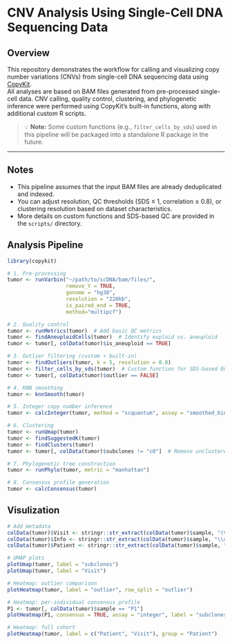 # CNV Analysis Using Single-Cell DNA Sequencing Data

## Overview

This repository demonstrates the workflow for calling and visualizing copy number variations (CNVs) from single-cell DNA sequencing data using [CopyKit](https://github.com/navinlabcode/copykit).  
All analyses are based on BAM files generated from pre-processed single-cell data. CNV calling, quality control, clustering, and phylogenetic inference were performed using CopyKit’s built-in functions, along with additional custom R scripts.

> 💡 **Note:** Some custom functions (e.g., `filter_cells_by_sds`) used in this pipeline will be packaged into a standalone R package in the future.

---
## Notes
- This pipeline assumes that the input BAM files are already deduplicated and indexed.
- You can adjust resolution, QC thresholds (SDS ≤ 1, correlation ≥ 0.8), or clustering resolution based on dataset characteristics.
- More details on custom functions and SDS-based QC are provided in the `scripts/` directory.


## Analysis Pipeline

```r
library(copykit)

# 1. Pre-processing
tumor <- runVarbin("~/path/to/scDNA/bam/files/", 
                   remove_Y = TRUE,
                   genome = "hg38",
                   resolution = "220kb",
                   is_paired_end = TRUE,
                   method="multipcf")

# 2. Quality control
tumor <- runMetrics(tumor)  # Add basic QC metrics
tumor <- findAneuploidCells(tumor)  # Identify euploid vs. aneuploid
tumor <- tumor[, colData(tumor)$is_aneuploid == TRUE]

# 3. Outlier filtering (custom + built-in)
tumor <- findOutliers(tumor, k = 5, resolution = 0.8)
tumor <- filter_cells_by_sds(tumor)  # Custom function for SDS-based QC
tumor <- tumor[, colData(tumor)$outlier == FALSE]

# 4. KNN smoothing
tumor <- knnSmooth(tumor)

# 5. Integer copy number inference
tumor <- calcInteger(tumor, method = "scquantum", assay = "smoothed_bincounts")

# 6. Clustering
tumor <- runUmap(tumor)
tumor <- findSuggestedK(tumor)
tumor <- findClusters(tumor)
tumor <- tumor[, colData(tumor)$subclones != "c0"]  # Remove unclustered

# 7. Phylogenetic tree construction
tumor <- runPhylo(tumor, metric = "manhattan")

# 8. Consensus profile generation
tumor <- calcConsensus(tumor)
```

## Visulization
```r
# Add metadata
colData(tumor)$Visit <- stringr::str_extract(colData(tumor)$sample, "(V0|V2)")
colData(tumor)$Info <- stringr::str_extract(colData(tumor)$sample, "\\d{4}_(V0|V2)")
colData(tumor)$Patient <- stringr::str_extract(colData(tumor)$sample, "\\d{4}")

# UMAP plots
plotUmap(tumor, label = "subclones")
plotUmap(tumor, label = "Visit")

# Heatmap: outlier comparison
plotHeatmap(tumor, label = "outlier", row_split = "outlier")

# Heatmap: per-individual consensus profile
P1 <- tumor[, colData(tumor)$sample == "P1"]
plotHeatmap(P1, consensus = TRUE, assay = "integer", label = "subclones", group = "stage")

# Heatmap: full cohort
plotHeatmap(tumor, label = c("Patient", "Visit"), group = "Patient")
```
